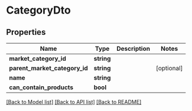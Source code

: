 # CategoryDto

## Properties
Name | Type | Description | Notes
------------ | ------------- | ------------- | -------------
**market_category_id** | **string** |  | 
**parent_market_category_id** | **string** |  | [optional] 
**name** | **string** |  | 
**can_contain_products** | **bool** |  | 

[[Back to Model list]](../../README.md#documentation-for-models) [[Back to API list]](../../README.md#documentation-for-api-endpoints) [[Back to README]](../../README.md)

